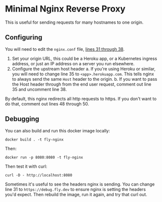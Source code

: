 # Minimal Nginx Reverse Proxy

This is useful for sending requests for many hostnames to one origin. 

## Configuring

You will need to edit the `nginx.conf` file, [lines 31 through 38](https://github.com/fly-apps/nginx/blob/master/nginx.conf#L38).

1. Set your origin URL, this could be a Heroku app, or a Kubernetes ingress address, or just an IP address on a server you run elsewhere.
2. Configure the upstream host header
    a. If you're using Heroku or similar, you will need to change line 35 to `<app>.herokuapp.com`. This tells nginx to always send the same `Host` header to the origin.
    b. If you want to pass the Host header through from the end user request, comment out line 35 and uncomment line 38.

By default, this nginx redirects all http requests to https. If you don't want to do that, comment out lines 48 through 50.

## Debugging

You can also build and run this docker image locally:

```
docker build . -t fly-nginx
```

Then:

```
docker run -p 8080:8080 -t fly-nginx
```

Then test it with curl:

```
curl -D - http://localhost:8080
```

Sometimes it's useful to see the headers nginx is sending. You can change line 31 to `https://debug.fly.dev` to ensure nginx is setting the headers you'd expect. Then rebuild the image, run it again, and try that curl out.